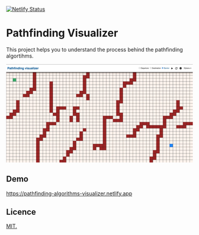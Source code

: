 [![Netlify Status](https://api.netlify.com/api/v1/badges/68aa4e24-23d3-4e0e-b711-d07486e9ab81/deploy-status)](https://app.netlify.com/sites/pathfinding-algorithms-visualizer/deploys)

# Pathfinding Visualizer

This project helps you to understand the process behind the pathfinding algortihms.

![demo](./demo.jpg)

## Demo

https://pathfinding-algorithms-visualizer.netlify.app

## Licence

[MIT.](https://github.com/mxjoly/pathfinding-visualizer/blob/master/LICENSE)
